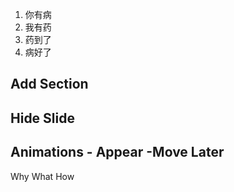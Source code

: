 1. 你有病
2. 我有药
3. 药到了
4. 病好了

## Add Section
## Hide Slide
## Animations - Appear -Move Later


Why
What
How